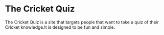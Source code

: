 # The Cricket Quiz

The Cricket Quiz is a site that targets people that want to take a quiz of their Cricket knowledge.It is designed to be fun and simple.